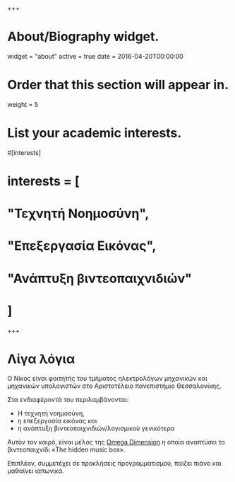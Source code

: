 +++
# About/Biography widget.
widget = "about"
active = true
date = 2016-04-20T00:00:00

# Order that this section will appear in.
weight = 5

# List your academic interests.
#[interests]
#  interests = [
#    "Τεχνητή Νοημοσύνη",
#    "Επεξεργασία Εικόνας",
#    "Ανάπτυξη βιντεοπαιχνιδιών"
#  ]

+++
# Λίγα λόγια
Ο Νίκος είναι φοιτητής του τμήματος ηλεκτρολόγων μηχανικών και μηχανικών υπολογιστών στο Αριστοτέλειο πανεπιστήμιο Θεσσαλονίκης. 

Στα ενδιαφέροντά του περιλαμβάνονται: 

- Η τεχνητή νοημοσύνη, 
- η επεξεργασία εικόνας και 
- η ανάπτυξη βιντεοπαιχνιδιών/λογισμικού γενικότερα

Αυτόν τον καιρό, είναι μέλος της [Ωmega Dimension](http://dimensionomega.ml/wp/) η οποία αναπτύσει το βιντεοπαιχνίδι «The hidden music box».

Επιπλέον, συμμετέχει σε προκλήσεις προγραμματισμού, παίζει πιάνο και μαθαίνει ιαπωνικά.
